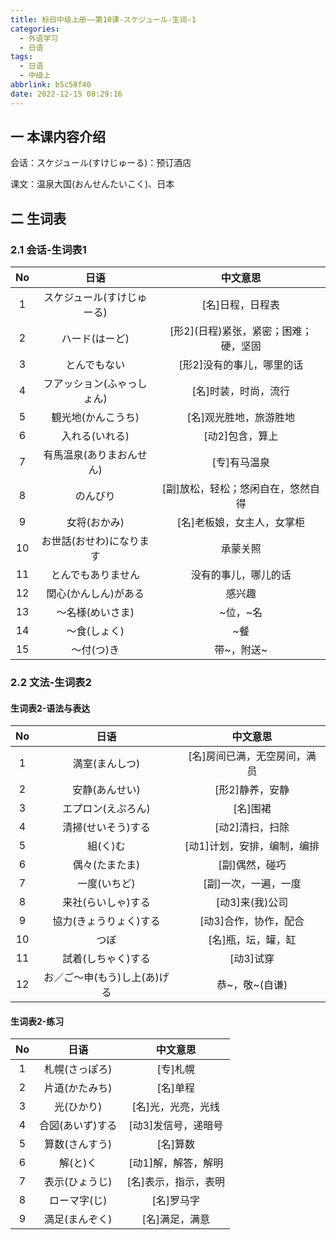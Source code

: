 ```yaml
---
title: 标日中级上册——第10课-スケジュール-生词-1
categories:
  - 外语学习
  - 日语
tags:
  - 日语
  - 中级上
abbrlink: b5c58f40
date: 2022-12-15 08:29:16
---
```

## 一 本课内容介绍

会话：スケジュール(すけじゅーる)：预订酒店

课文：温泉大国(おんせんたいこく)、日本

<!--more-->

## 二 生词表

### 2.1 会话-生词表1

|  No  |            日语            |                中文意思                |
| :--: | :------------------------: | :------------------------------------: |
|  1   | スケジュール(すけじゅーる) |            [名]日程，日程表            |
|  2   |       ハード(はーど)       | [形2]\(日程)紧张，紧密；困难；硬，坚固 |
|  3   |        とんでもない        |       [形2]没有的事儿，哪里的话        |
|  4   | フアッション(ふゃっしょん) |          [名]时装，时尚，流行          |
|  5   |     観光地(かんこうち)     |         [名]观光胜地，旅游胜地         |
|  6   |       入れる(いれる)       |            [动2]包含，算上             |
|  7   |  有馬温泉(ありまおんせん)  |              [专]有马温泉              |
|  8   |          のんびり          |   [副]放松，轻松；悠闲自在，悠然自得   |
|  9   |        女将(おかみ)        |       [名]老板娘，女主人，女掌柜       |
|  10  |  お世話(おせわ)になります  |                承蒙关照                |
|  11  |     とんでもありません     |          没有的事儿，哪儿的话          |
|  12  |    関心(かんしん)がある    |                 感兴趣                 |
|  13  |      ～名様(めいさま)      |                ~位，~名                |
|  14  |        ～食(しょく)        |                  ~餐                   |
|  15  |         ～付(つ)き         |               带~，附送~               |

### 2.2 文法-生词表2

#### 生词表2-语法与表达

|  No  |             日语             |           中文意思           |
| :--: | :--------------------------: | :--------------------------: |
|  1   |        満室(まんしつ)        | [名]房间已满，无空房间，满员 |
|  2   |        安静(あんせい)        |       [形2]静养，安静        |
|  3   |      エプロン(えぷろん)      |           [名]围裙           |
|  4   |      清掃(せいそう)する      |       [动2]清扫，扫除        |
|  5   |           組(く)む           | [动1]计划，安排，编制，编排  |
|  6   |        偶々(たまたま)        |        [副]偶然，碰巧        |
|  7   |         一度(いちど)         |     [副]一次，一遍，一度     |
|  8   |      来社(らいしゃ)する      |       [动3]来(我)公司        |
|  9   |    協力(きょうりょく)する    |    [动3]合作，协作，配合     |
|  10  |             つぼ             |      [名]瓶，坛，罐，缸      |
|  11  |      試着(しちゃく)する      |          [动3]试穿           |
|  12  | お／ご～申(もう)し上(あ)げる |        恭~，敬~(自谦)        |

#### 生词表2-练习

|  No  |       日语       |       中文意思       |
| :--: | :--------------: | :------------------: |
|  1   |  札幌(さっぽろ)  |       [专]札幌       |
|  2   |  片道(かたみち)  |       [名]单程       |
|  3   |    光(ひかり)    |  [名]光，光亮，光线  |
|  4   | 合図(あいず)する | [动3]发信号，递暗号  |
|  5   |  算数(さんすう)  |       [名]算数       |
|  6   |     解(と)く     | [动1]解，解答，解明  |
|  7   |  表示(ひょうじ)  | [名]表示，指示，表明 |
|  8   |   ローマ字(じ)   |      [名]罗马字      |
|  9   |  満足(まんぞく)  |    [名]满足，满意    |


